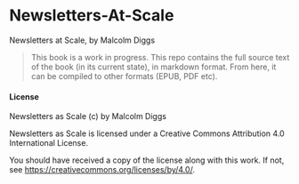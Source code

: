 # Newsletters-At-Scale
Newsletters at Scale, by Malcolm Diggs

> This book is a work in progress. This repo contains the full source text of the book (in its current state), in markdown format. From here, it can be compiled to other formats (EPUB, PDF etc).





#### License

Newsletters as Scale (c) by Malcolm Diggs

Newsletters as Scale is licensed under a Creative Commons Attribution 4.0 International License.

You should have received a copy of the license along with this
work. If not, see <https://creativecommons.org/licenses/by/4.0/>.
